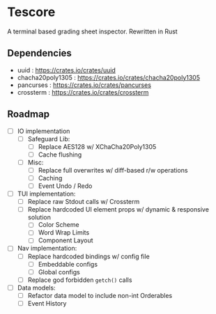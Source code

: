 # Tescore

A terminal based grading sheet inspector. Rewritten in Rust

## Dependencies

* uuid              : https://crates.io/crates/uuid
* chacha20poly1305  : https://crates.io/crates/chacha20poly1305
* pancurses         : https://crates.io/crates/pancurses
* crossterm         : https://crates.io/crates/crossterm

## Roadmap
- [ ] IO implementation
  - [ ] Safeguard Lib:
    - [ ] Replace AES128 w/ XChaCha20Poly1305
    - [ ] Cache flushing
  - [ ] Misc:
      - [ ] Replace full overwrites w/ diff-based r/w operations
      - [ ] Caching
      - [ ] Event Undo / Redo
- [ ] TUI implementation:
  - [ ] Replace raw Stdout calls w/ Crossterm 
  - [ ] Replace hardcoded UI element props w/ dynamic & responsive solution
    - [ ] Color Scheme
    - [ ] Word Wrap Limits
    - [ ] Component Layout
- [ ] Nav implementation:
  - [ ] Replace hardcoded bindings w/ config file
    - [ ] Embeddable configs
    - [ ] Global configs
  - [ ] Replace god forbidden `getch()` calls
- [ ] Data models:
  - [ ] Refactor data model to include non-int Orderables
  - [ ] Event History